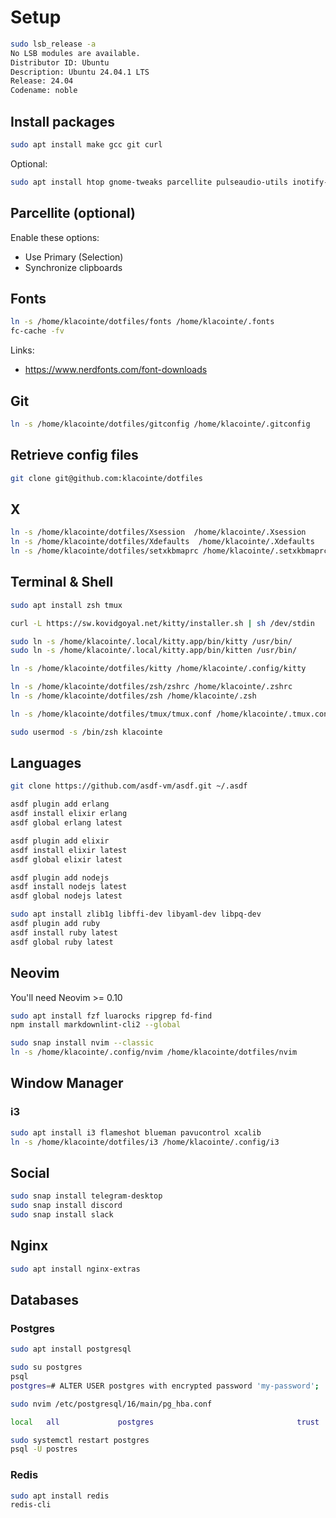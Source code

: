 # Setup

```sh
sudo lsb_release -a
No LSB modules are available.
Distributor ID: Ubuntu
Description: Ubuntu 24.04.1 LTS
Release: 24.04
Codename: noble
```

## Install packages

```sh
sudo apt install make gcc git curl
```

Optional:

```sh
sudo apt install htop gnome-tweaks parcellite pulseaudio-utils inotify-tools
```

## Parcellite (optional)

Enable these options:

- Use Primary (Selection)
- Synchronize clipboards

## Fonts

```sh
ln -s /home/klacointe/dotfiles/fonts /home/klacointe/.fonts
fc-cache -fv
```

Links:

- <https://www.nerdfonts.com/font-downloads>

## Git

```sh
ln -s /home/klacointe/dotfiles/gitconfig /home/klacointe/.gitconfig
```

## Retrieve config files

```sh
git clone git@github.com:klacointe/dotfiles
```

## X

```sh
ln -s /home/klacointe/dotfiles/Xsession  /home/klacointe/.Xsession
ln -s /home/klacointe/dotfiles/Xdefaults  /home/klacointe/.Xdefaults
ln -s /home/klacointe/dotfiles/setxkbmaprc /home/klacointe/.setxkbmaprc
```

## Terminal & Shell

```sh
sudo apt install zsh tmux

curl -L https://sw.kovidgoyal.net/kitty/installer.sh | sh /dev/stdin

sudo ln -s /home/klacointe/.local/kitty.app/bin/kitty /usr/bin/
sudo ln -s /home/klacointe/.local/kitty.app/bin/kitten /usr/bin/

ln -s /home/klacointe/dotfiles/kitty /home/klacointe/.config/kitty

ln -s /home/klacointe/dotfiles/zsh/zshrc /home/klacointe/.zshrc
ln -s /home/klacointe/dotfiles/zsh /home/klacointe/.zsh

ln -s /home/klacointe/dotfiles/tmux/tmux.conf /home/klacointe/.tmux.conf

sudo usermod -s /bin/zsh klacointe
```

## Languages

```sh
git clone https://github.com/asdf-vm/asdf.git ~/.asdf

asdf plugin add erlang
asdf install elixir erlang
asdf global erlang latest

asdf plugin add elixir
asdf install elixir latest
asdf global elixir latest

asdf plugin add nodejs
asdf install nodejs latest
asdf global nodejs latest

sudo apt install zlib1g libffi-dev libyaml-dev libpq-dev
asdf plugin add ruby
asdf install ruby latest
asdf global ruby latest
```

## Neovim

You'll need Neovim >= 0.10

```sh
sudo apt install fzf luarocks ripgrep fd-find
npm install markdownlint-cli2 --global
```

```sh
sudo snap install nvim --classic
ln -s /home/klacointe/.config/nvim /home/klacointe/dotfiles/nvim
```

## Window Manager

### i3

```sh
sudo apt install i3 flameshot blueman pavucontrol xcalib
ln -s /home/klacointe/dotfiles/i3 /home/klacointe/.config/i3
```

## Social

```sh
sudo snap install telegram-desktop
sudo snap install discord
sudo snap install slack
```

## Nginx

```sh
sudo apt install nginx-extras
```

## Databases

### Postgres

```sh
sudo apt install postgresql
```

```sh
sudo su postgres
psql
postgres=# ALTER USER postgres with encrypted password 'my-password';
```

```sh
sudo nvim /etc/postgresql/16/main/pg_hba.conf

local   all             postgres                                trust
```

```sh
sudo systemctl restart postgres
psql -U postres
```

### Redis

```sh
sudo apt install redis
redis-cli
```
